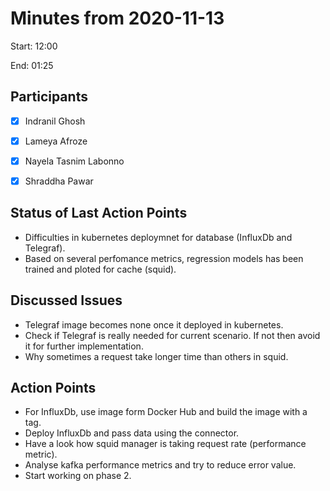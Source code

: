 # Minutes from 2020-11-13

Start: 12:00

End: 01:25


## Participants

* [X] Indranil Ghosh
* [X] Lameya Afroze
* [X] Nayela Tasnim Labonno
* [X] Shraddha Pawar


## Status of Last Action Points

*	Difficulties in kubernetes deploymnet for database (InfluxDb and Telegraf).
* Based on several perfomance metrics, regression models has been trained and ploted for cache (squid). 

## Discussed Issues
* Telegraf image becomes none once it deployed in kubernetes. 
*	Check if Telegraf is really needed for current scenario. If not then avoid it for further implementation.
* Why sometimes a request take longer time than others in squid. 


## Action Points

*	For InfluxDb, use image form Docker Hub and build the image with a tag. 
* Deploy InfluxDb  and pass data using the connector.
* Have a look how squid manager is taking request rate (performance metric). 
* Analyse kafka performance metrics and try to reduce error value. 
*	Start working on phase 2.
